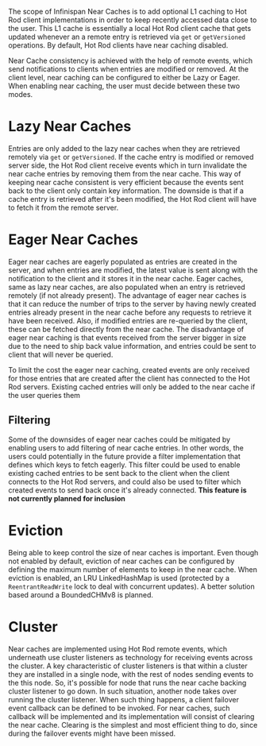 The scope of Infinispan Near Caches is to add optional L1 caching to Hot Rod client implementations in order to keep recently accessed data close to the user. This L1 cache is essentially a local Hot Rod client cache that gets updated whenever an a remote entry is retrieved via `get` or `getVersioned` operations. By default, Hot Rod clients have near caching disabled.

Near Cache consistency is achieved with the help of remote events, which send notifications to clients when entries are modified or removed. At the client level, near caching can be configured to either be Lazy or Eager. When enabling near caching, the user must decide between these two modes.

# Lazy Near Caches

Entries are only added to the lazy near caches when they are retrieved remotely via `get` or `getVersioned`. If the cache entry is modified or removed server side, the Hot Rod client receive events which in turn invalidate the near cache entries by removing them from the near cache. This way of keeping near cache consistent is very efficient because the events sent back to the client only contain key information. The downside is that if a cache entry is retrieved after it's been modified, the Hot Rod client will have to fetch it from the remote server.

# Eager Near Caches

Eager near caches are eagerly populated as entries are created in the server, and when entries are modified, the latest value is sent along with the notification to the client and it stores it in the near cache. Eager caches, same as lazy near caches, are also populated when an entry is retrieved remotely (if not already present). The advantage of eager near caches is that it can reduce the number of trips to the server by having newly created entries already present in the near cache before any requests to retrieve it have been received. Also, if modified entries are re-queried by the client, these can be fetched directly from the near cache. The disadvantage of eager near caching is that events received from the server bigger in size due to the need to ship back value information, and entries could be sent to client that will never be queried.

To limit the cost the eager near caching, created events are only received for those entries that are created after the client has connected to the Hot Rod servers. Existing cached entries will only be added to the near cache if the user queries them

## Filtering

Some of the downsides of eager near caches could be mitigated by enabling users to add filtering of near cache entries. In other words, the users could potentially in the future provide a filter implementation that defines which keys to fetch eagerly. This filter could be used to enable existing cached entries to be sent back to the client when the client connects to the Hot Rod servers, and could also be used to filter which created events to send back once it's already connected. **This feature is not currently planned for inclusion**

# Eviction

Being able to keep control the size of near caches is important. Even though not enabled by default, eviction of near caches can be configured by defining the maximum number of elements to keep in the near cache. When eviction is enabled, an LRU LinkedHashMap is used (protected by a `ReentrantReadWrite` lock to deal with concurrent updates). A better solution based around a BoundedCHMv8 is planned.

# Cluster

Near caches are implemented using Hot Rod remote events, which underneath use cluster listeners as technology for receiving events across the cluster. A key characteristic of cluster listeners is that within a cluster they are installed in a single node, with the rest of nodes sending events to the this node. So, it's possible for node that runs the near cache backing cluster listener to go down. In such situation, another node takes over running the cluster listener. When such thing happens, a client failover event callback can be defined to be invoked. For near caches, such callback will be implemented and its implementation will consist of clearing the near cache. Clearing is the simplest and most efficient thing to do, since during the failover events might have been missed.